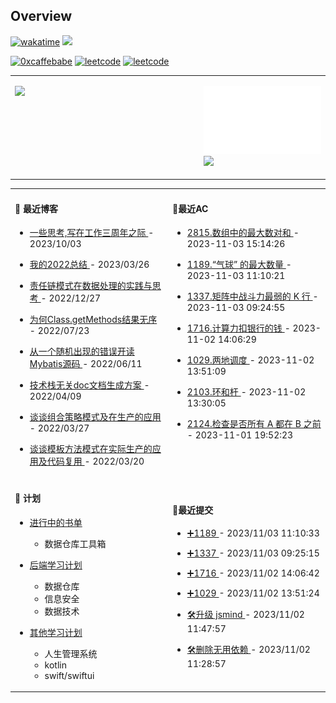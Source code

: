
## Overview

[![wakatime](https://wakatime.com/badge/user/78591c59-95d5-4479-b2fc-988c35f31d59.svg)](https://wakatime.com/@78591c59-95d5-4479-b2fc-988c35f31d59) ![](https://gpvc.arturio.dev/0xcaffebabe)

[![0xcaffebabe](https://img.shields.io/static/v1?label=LeetCode%200xcaffebabe&message=5155&color=success)](https://leetcode.cn/u/0xcaffebabe/) [![leetcode](https://img.shields.io/static/v1?label=Solved&message=1019%20/%203535&color=success)](https://leetcode.cn/u/0xcaffebabe/) [![leetcode](https://img.shields.io/static/v1?label=Accepted&message=84.82%&color=success)](https://leetcode.cn/u/0xcaffebabe/)

<table border="0">
  <tr border="0">

  <td valign="top" width="60%">

  ![](https://github-readme-stats.vercel.app/api/wakatime?username=0xcaffebabe&layout=compact&langs_count=12&theme=dark&range=all_time)

  </td>

  <td valign="top" width="40%">

  ![](https://raw.githubusercontent.com/0xcaffebabe/github-stats/master/generated/overview.svg)
  ![](https://github-profile-summary-cards.vercel.app/api/cards/productive-time?username=0xcaffebabe&theme=github_dark&utcOffset=8)

  </td>
  </tr>

</table>

<table>

<tr>
<td valign="top" width="50%">

#### 📖 最近博客


* <a href="https://0xcaffebabe.github.io/%E4%BA%BA%E7%94%9F/2023/10/03/%E4%B8%80%E4%BA%9B%E6%80%9D%E8%80%83,%E5%86%99%E5%9C%A8%E5%B7%A5%E4%BD%9C%E4%B8%89%E5%91%A8%E5%B9%B4%E4%B9%8B%E9%99%85.html" target="_blank"> 一些思考,写在工作三周年之际 </a> - 2023/10/03 

    
* <a href="https://0xcaffebabe.github.io/%E4%BA%BA%E7%94%9F/2023/03/26/%E6%88%91%E7%9A%842022%E6%80%BB%E7%BB%93.html" target="_blank"> 我的2022总结 </a> - 2023/03/26 

    
* <a href="https://0xcaffebabe.github.io/%E8%AE%BE%E8%AE%A1%E6%A8%A1%E5%BC%8F/2022/12/27/%E8%B4%A3%E4%BB%BB%E9%93%BE%E6%A8%A1%E5%BC%8F%E5%9C%A8%E6%95%B0%E6%8D%AE%E5%A4%84%E7%90%86%E7%9A%84%E5%AE%9E%E8%B7%B5%E4%B8%8E%E6%80%9D%E8%80%83.html" target="_blank"> 责任链模式在数据处理的实践与思考 </a> - 2022/12/27 

    
* <a href="https://0xcaffebabe.github.io/jvm/2022/07/23/%E4%B8%BA%E4%BD%95Class.getMethods%E7%BB%93%E6%9E%9C%E6%97%A0%E5%BA%8F.html" target="_blank"> 为何Class.getMethods结果无序 </a> - 2022/07/23 

    
* <a href="https://0xcaffebabe.github.io/java/2022/06/11/%E4%BB%8E%E4%B8%80%E4%B8%AA%E9%9A%8F%E6%9C%BA%E5%87%BA%E7%8E%B0%E7%9A%84%E9%94%99%E8%AF%AF%E5%BC%80%E8%AF%BBMybatis%E6%BA%90%E7%A0%81.html" target="_blank"> 从一个随机出现的错误开读Mybatis源码 </a> - 2022/06/11 

    
* <a href="https://0xcaffebabe.github.io/%E6%97%A5%E5%B8%B8/2022/04/09/%E6%8A%80%E6%9C%AF%E6%A0%88%E6%97%A0%E5%85%B3doc%E6%96%87%E6%A1%A3%E7%94%9F%E6%88%90%E6%96%B9%E6%A1%88.html" target="_blank"> 技术栈无关doc文档生成方案 </a> - 2022/04/09 

    
* <a href="https://0xcaffebabe.github.io/%E8%AE%BE%E8%AE%A1%E6%A8%A1%E5%BC%8F/2022/03/27/%E8%B0%88%E8%B0%88%E7%BB%84%E5%90%88%E7%AD%96%E7%95%A5%E6%A8%A1%E5%BC%8F%E5%8F%8A%E5%9C%A8%E7%94%9F%E4%BA%A7%E7%9A%84%E5%BA%94%E7%94%A8.html" target="_blank"> 谈谈组合策略模式及在生产的应用 </a> - 2022/03/27 

    
* <a href="https://0xcaffebabe.github.io/%E8%AE%BE%E8%AE%A1%E6%A8%A1%E5%BC%8F/2022/03/20/%E8%B0%88%E8%B0%88%E6%A8%A1%E6%9D%BF%E6%96%B9%E6%B3%95%E6%A8%A1%E5%BC%8F%E5%9C%A8%E5%AE%9E%E9%99%85%E7%94%9F%E4%BA%A7%E7%9A%84%E5%BA%94%E7%94%A8%E5%8F%8A%E4%BB%A3%E7%A0%81%E5%A4%8D%E7%94%A8.html" target="_blank"> 谈谈模板方法模式在实际生产的应用及代码复用 </a> - 2022/03/20 

        

</td>

<td valign="top" width="50%">

#### 🔋最近AC


  * <a href="https://leetcode.cn/submissions/detail/479466623" target="_blank"> 2815.数组中的最大数对和 </a> - 2023-11-03 15:14:26 

    
  * <a href="https://leetcode.cn/submissions/detail/479416247" target="_blank"> 1189.“气球” 的最大数量 </a> - 2023-11-03 11:10:21 

    
  * <a href="https://leetcode.cn/submissions/detail/479385067" target="_blank"> 1337.矩阵中战斗力最弱的 K 行 </a> - 2023-11-03 09:24:55 

    
  * <a href="https://leetcode.cn/submissions/detail/479193073" target="_blank"> 1716.计算力扣银行的钱 </a> - 2023-11-02 14:06:29 

    
  * <a href="https://leetcode.cn/submissions/detail/479189782" target="_blank"> 1029.两地调度 </a> - 2023-11-02 13:51:09 

    
  * <a href="https://leetcode.cn/submissions/detail/479186218" target="_blank"> 2103.环和杆 </a> - 2023-11-02 13:30:05 

    
  * <a href="https://leetcode.cn/submissions/detail/479027417" target="_blank"> 2124.检查是否所有 A 都在 B 之前 </a> - 2023-11-01 19:52:23 

    

</td>

</tr>

<tr>

<td valign="top" width="50%">

#### 📝 计划

- [进行中的书单](https://github.com/users/0xcaffebabe/projects/4)
  - 数据仓库工具箱


- [后端学习计划](https://github.com/users/0xcaffebabe/projects/1)
  - 数据仓库
  - 信息安全
  - 数据技术


- [其他学习计划](https://github.com/users/0xcaffebabe/projects/3)
  - 人生管理系统
  - kotlin
  - swift/swiftui


<td>

#### 🌴最近提交


  * <a href="https://github.com/0xcaffebabe/leetcode/commit/e2359f2b3129daed591d3abe03c47959b222e9f4" target="_blank"> ➕1189 </a> - 2023/11/03 11:10:33 

    
  * <a href="https://github.com/0xcaffebabe/leetcode/commit/4723ddcce65c0c8f01740b8ee05b907afb5a6108" target="_blank"> ➕1337 </a> - 2023/11/03 09:25:15 

    
  * <a href="https://github.com/0xcaffebabe/leetcode/commit/2692b863df05ce8fd5a5148fab348f561cffa5c2" target="_blank"> ➕1716 </a> - 2023/11/02 14:06:42 

    
  * <a href="https://github.com/0xcaffebabe/leetcode/commit/fa67671fd5a857706c54d620546195c4d01a48a8" target="_blank"> ➕1029 </a> - 2023/11/02 13:51:24 

    
  * <a href="https://github.com/0xcaffebabe/note/commit/37f408af5a0d4acdac55bc8aed7d3e1eeed0cf7b" target="_blank"> 🛠升级 jsmind </a> - 2023/11/02 11:47:57 

    
  * <a href="https://github.com/0xcaffebabe/note/commit/74022d2dc3d407bb1ef3a6f84ef8aa83aee391f7" target="_blank"> 🛠删除无用依赖 </a> - 2023/11/02 11:28:57 

    

</td>

</tr>

</table>

